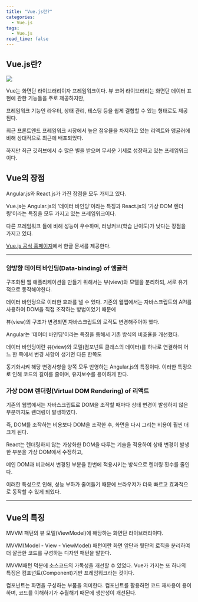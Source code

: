 ```yaml
---
title: "Vue.js란?"
categories:
  - Vue.js
tags:
  - Vue.js
read_time: false
---
```


## Vue.js란?

![](/assets/img/vue/vue/png)

Vue는 화면단 라이브러리이자 프레임워크이다. 뷰 코어 라이브러리는 화면단 데이터 표현에 관한 기능들을 주로 제공하지만,

프레임워크 기능인 라우터, 상태 관리, 테스팅 등을 쉽게 결합할 수 있는 형태로도 제공된다.

최근 프론트엔드 프레임워크 시장에서 높은 점유율을 차지하고 있는 리액트와 앵귤러에 비해 상대적으로 최근에 배포되었다. 

하지만 최근 깃허브에서 수 많은 별을 받으며 무서운 기세로 성장하고 있는 프레임워크이다. 

## Vue의 장점

Angular.js와 React.js가 가진 장점을 모두 가지고 있다.

Vue.js는 Angular.js의 '데이터 바인딩'이라는 특징과 React.js의 '가상 DOM 렌더링'이라는 특징을 모두 가지고 있는 프레임워크이다.

다른 프레임워크 들에 비해 성능이 우수하며, 러닝커브(학습 난이도)가 낮다는 장점을 가지고 있다. 

[Vue.js 공식 홈페이지](https://vuejs.org/)에서 한글 문서를 제공한다.

---

### 양방향 데이터 바인딩(Data-binding) of 앵귤러

구조화된 웹 애플리케이션을 만들기 위해서는 뷰(view)와 모델을 분리하되, 서로 유기적으로 동작해야한다.

데이터 바인딩으로 이러한 효과를 낼 수 있다. 기존의 웹앱에서는 자바스크립트의 API를 사용하여 DOM을 직접 조작하는 방법이었기 때문에

뷰(view)의 구조가 변경되면 자바스크립트의 로직도 변경해주어야 했다.

Angular는 '데이터 바인딩'이라는 특징을 통해서 기존 방식의 비효율을 개선했다.

데이터 바인딩이란 뷰(view)와 모델(컴포넌트 클래스의 데이터)를 하나로 연결하여 어느 한 쪽에서 변경 사항이 생기면 다른 한쪽도 

동기화시켜 해당 변경사항을 양쪽 모두 반영하는 Angular.js의 특징이다. 이러한 특징으로 인해 코드의 길이를 줄이며, 유지보수를 용이하게 한다. 

### 가상 DOM 렌더링(Virtual DOM Rendering) of 리액트

기존의 웹앱에서는 자바스크립트로 DOM을 조작할 때마다 상태 변경이 발생하지 않은 부분까지도 렌더링이 발생하였다.

즉, DOM를 조작하는 비용보다 DOM을 조작한 후, 화면을 다시 그리는 비용이 훨씬 더 크게 된다.

React는 렌더링하지 않는 가상화한 DOM을 다루는 기술을 적용하여 상태 변경이 발생한 부분을 가상 DOM에서 수정하고,

메인 DOM과 비교해서 변경된 부분을 한번에 적용시키는 방식으로 렌더링 횟수를 줄인다.

이러한 특성으로 인해, 성능 부하가 줄어들기 때문에 브라우저가 더욱 빠르고 효과적으로 동작할 수 있게 되었다.

---

## Vue의 특징

MVVM 패턴의 뷰 모델(ViewModel)에 해당하는 화면단 라이브러리이다.

MVVM(Model - View - ViewModel) 패턴이란 화면 앞단과 뒷단의 로직을 분리하여 더 깔끔한 코드를 구성하는 디자인 패턴을 말한다.

MVVM패턴 덕분에 소스코드의 가독성을 개선할 수 있었다. Vue가 가지는 또 하나의 특징은 컴포넌트(Component)기반 프레임워크라는 것이다.

컴포넌트는 화면을 구성하는 부품을 의미한다. 컴포넌트를 활용하면 코드 재사용이 용이하며, 코드를 이해하기가 수월해기 때문에 생산성이 개선된다.